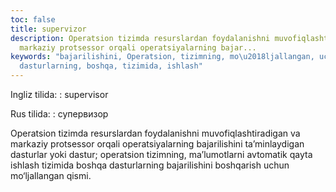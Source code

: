 ```yaml
---
toc: false
title: supervizor
description: Operatsion tizimda resurslardan foydalanishni muvofiqlashtiradigan va
  markaziy protsessor orqali operatsiyalarning bajar...
keywords: "bajarilishini, Operatsion, tizimning, mo\u2018ljallangan, uchun, boshqarish,
  dasturlarning, boshqa, tizimida, ishlash"
---
```


Ingliz tilida:
:   supervisor

Rus tilida:
:   супервизор

Operatsion tizimda resurslardan foydalanishni muvofiqlashtiradigan va markaziy protsessor orqali operatsiyalarning bajarilishini ta’minlaydigan dasturlar yoki dastur; operatsion tizimning, ma’lumotlarni avtomatik qayta ishlash tizimida boshqa dasturlarning bajarilishini boshqarish uchun mo‘ljallangan qismi.